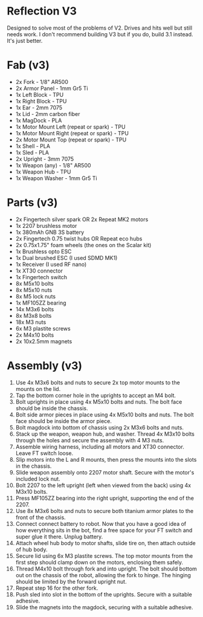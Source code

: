 # Reflection V3
Designed to solve most of the problems of V2. Drives and hits well but still needs work. I don't recommend building V3 but if you do, build 3.1 instead. It's just better.

# Fab (v3)
- 2x Fork - 1/8" AR500
- 2x Armor Panel - 1mm Gr5 Ti
- 1x Left Block - TPU
- 1x Right Block - TPU
- 1x Ear - 2mm 7075
- 1x Lid - 2mm carbon fiber
- 1x MagDock - PLA
- 1x Motor Mount Left (repeat or spark) - TPU
- 1x Motor Mount Right (repeat or spark) - TPU
- 2x Motor Mount Top (repeat or spark) - TPU
- 1x Shell - PLA
- 1x Sled - PLA
- 2x Upright - 3mm 7075
- 1x Weapon (any) - 1/8" AR500
- 1x Weapon Hub - TPU
- 1x Weapon Washer - 1mm Gr5 Ti

# Parts (v3)
- 2x Fingertech silver spark OR 2x Repeat MK2 motors
- 1x 2207 brushless motor
- 1x 380mAh GNB 3S battery
- 2x Fingertech 0.75 twist hubs OR Repeat eco hubs
- 2x 0.75x1.75" foam wheels (the ones on the Scalar kit)
- 1x Brushless opto ESC
- 1x Dual brushed ESC (I used SDMD MK1)
- 1x Receiver (I used RF nano)
- 1x XT30 connector
- 1x Fingertech switch
- 8x M5x10 bolts
- 8x M5x10 nuts
- 8x M5 lock nuts
- 1x MF105ZZ bearing
- 14x M3x6 bolts
- 8x M3x8 bolts
- 18x M3 nuts
- 6x M3 plastite screws
- 2x M4x10 bolts
- 2x 10x2.5mm magnets

# Assembly (v3)
1. Use 4x M3x6 bolts and nuts to secure 2x top motor mounts to the mounts on the lid.
2. Tap the bottom corner hole in the uprights to accept an M4 bolt. 
3. Bolt uprights in place using 4x M5x10 bolts and nuts. The bolt face should be inside the chassis.
4. Bolt side armor pieces in place using 4x M5x10 bolts and nuts. The bolt face should be inside the armor piece.
5. Bolt magdock into bottom of chassis using 2x M3x6 bolts and nuts.
6. Stack up the weapon, weapon hub, and washer. Thread 4x M3x10 bolts through the holes and secure the assembly with 4 M3 nuts.
7. Assemble wiring harness, including all motors and XT30 connector. Leave FT switch loose.
8. Slip motors into the L and R mounts, then press the mounts into the slots in the chassis.
9. Slide weapon assembly onto 2207 motor shaft. Secure with the motor's included lock nut.
10. Bolt 2207 to the left upright (left when viewed from the back) using 4x M3x10 bolts.
11. Press MF105ZZ bearing into the right upright, supporting the end of the 2207.
12. Use 8x M3x6 bolts and nuts to secure both titanium armor plates to the front of the chassis.
13. Connect connect battery to robot. Now that you have a good idea of how everything sits in the bot, find a free space for your FT switch and super glue it there. Unplug battery.
14. Attach wheel hub body to motor shafts, slide tire on, then attach outside of hub body.
15. Secure lid using 6x M3 plastite screws. The top motor mounts from the first step should clamp down on the motors, enclosing them safely.
16. Thread M4x10 bolt through fork and into upright. The bolt should bottom out on the chassis of the robot, allowing the fork to hinge. The hinging should be limited by the forward upright nut.
17. Repeat step 16 for the other fork.
18. Push sled into slot in the bottom of the uprights. Secure with a suitable adhesive.
19. Slide the magnets into the magdock, securing with a suitable adhesive. 
